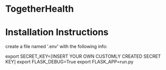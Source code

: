 # TogetherHealth

# Installation Instructions

create a file named '.env' with the following info:

export SECRET_KEY=[INSERT YOUR OWN CUSTOMLY CREATED SECRET KEY]
export FLASK_DEBUG=True
export FLASK_APP=run.py
